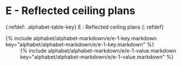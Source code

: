 # E - Reflected ceiling plans

{:refdef: .alphabet-table-key}
E
: Reflected ceiling plans
{: refdef}

<dt markdown='block' >
{% include alphabet/alphabet-markdown/e/e-1-key.markdown key="alphabet/alphabet-markdown/e/e-1-key.markdown" %}
</dt>
<dd markdown='1'>
{% include alphabet/alphabet-markdown/e/e-1-value.markdown key="alphabet/alphabet-markdown/e/e-1-value.markdown" %}
</dd>
